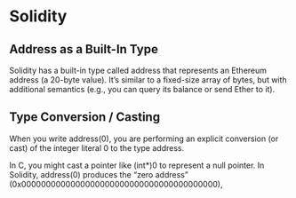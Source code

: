 # Solidity

## Address as a Built-In Type

Solidity has a built-in type called address that represents an Ethereum address (a 20-byte value). It’s similar to a fixed-size array of bytes, but with additional semantics (e.g., you can query its balance or send Ether to it).

## Type Conversion / Casting

When you write address(0), you are performing an explicit conversion (or cast) of the integer literal 0 to the type address.

In C, you might cast a pointer like (int\*)0 to represent a null pointer.
In Solidity, address(0) produces the “zero address” (0x0000000000000000000000000000000000000000),
